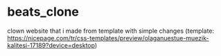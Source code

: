 # beats_clone
clown website that i made from template with simple changes (template: https://nicepage.com/tr/css-templates/preview/olaganuestue-muezik-kalitesi-17189?device=desktop)
